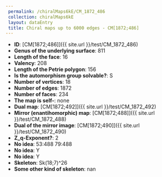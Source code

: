 ```yaml
--- 
 permalink: /chiralMaps6kE/CM_1872_486 
 collection: chiralMaps6kE
 layout: dataEntry
 title: Chiral maps up to 6000 edges - CM[1872;486]
---
```


- **ID**: [CM[1872;486]]({{ site.url }}/test/CM_1872_486)
- **Genus of the underlying surface**: 811
- **Length of the face**: 16
- **Valency**: 208
- **Length of the Petrie polygon**: 156
- **Is the automorphism group solvable?**: S
- **Number of vertices**: 18
- **Number of edges**: 1872
- **Number of faces**: 234
- **The map is self-**: none
- **Dual map**: [CM[1872;492]]({{ site.url }}/test/CM_1872_492)
- **Mirror (enantihomorphic) map**: [CM[1872;488]]({{ site.url }}/test/CM_1872_488)
- **Dual of the mirror image**: [CM[1872;490]]({{ site.url }}/test/CM_1872_490)
- **Z_q-Exponent?**: 2
- **No idea**:  53:488 79:488
- **No idea**: Y
- **No idea**: Y
- **Skeleton**: Sk(18;7)^26
- **Some other kind of skeleton**: nan
